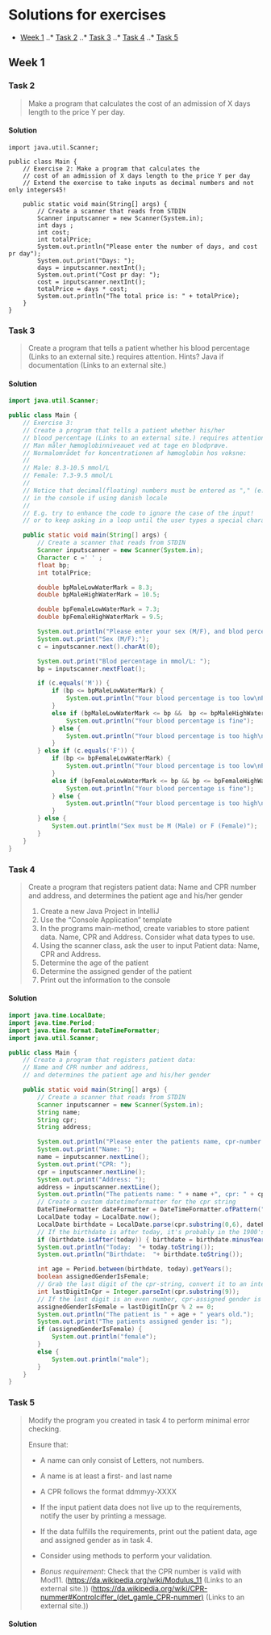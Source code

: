 # Solutions for exercises
- [Week 1](#week-1)
..* [Task 2](#task-2)
..* [Task 3](#task-3)
..* [Task 4](#task-4)
..* [Task 5](#task-5)


## Week 1
### Task 2
> Make a program that calculates the cost of an admission of X days length to the price Y per day.


#### Solution

```
import java.util.Scanner;

public class Main {
    // Exercise 2: Make a program that calculates the
    // cost of an admission of X days length to the price Y per day
    // Extend the exercise to take inputs as decimal numbers and not only integers45!

    public static void main(String[] args) {
        // Create a scanner that reads from STDIN
        Scanner inputscanner = new Scanner(System.in);
        int days ;
        int cost;
        int totalPrice;
        System.out.println("Please enter the number of days, and cost pr day");
        System.out.print("Days: ");
        days = inputscanner.nextInt();
        System.out.print("Cost pr day: ");
        cost = inputscanner.nextInt();
        totalPrice = days * cost;
        System.out.println("The total price is: " + totalPrice);
    }
}
```


### Task 3
> Create a program that tells a patient whether his blood percentage (Links to an external site.) requires attention.  Hints? Java if documentation (Links to an external site.)


#### Solution

``` java
import java.util.Scanner;

public class Main {
    // Exercise 3:
    // Create a program that tells a patient whether his/her
    // blood percentage (Links to an external site.) requires attention.
    // Man måler hæmoglobinniveauet ved at tage en blodprøve.
    // Normalområdet for koncentrationen af hæmoglobin hos voksne:
    //
    // Male: 8.3-10.5 mmol/L
    // Female: 7.3-9.5 mmol/L
    //
    // Notice that decimal(floating) numbers must be entered as "," (e.g 9,5)
    // in the console if using danish locale
    //
    // E.g. try to enhance the code to ignore the case of the input!
    // or to keep asking in a loop until the user types a special character

    public static void main(String[] args) {
	    // Create a scanner that reads from STDIN
        Scanner inputscanner = new Scanner(System.in);
        Character c =' ' ;
        float bp;
        int totalPrice;

        double bpMaleLowWaterMark = 8.3;
        double bpMaleHighWaterMark = 10.5;

        double bpFemaleLowWaterMark = 7.3;
        double bpFemaleHighWaterMark = 9.5;

        System.out.println("Please enter your sex (M/F), and blod percentage in mmol/L");
        System.out.print("Sex (M/F):");
        c = inputscanner.next().charAt(0);

        System.out.print("Blod percentage in mmol/L: ");
        bp = inputscanner.nextFloat();

        if (c.equals('M')) {
            if (bp <= bpMaleLowWaterMark) {
                System.out.println("Your blood percentage is too low\nPlease see a doctor");
            }
            else if (bpMaleLowWaterMark <= bp &&  bp <= bpMaleHighWaterMark) {
                System.out.println("Your blood percentage is fine");
            } else {
                System.out.println("Your blood percentage is too high\nPlease see a doctor");
            }
        } else if (c.equals('F')) {
            if (bp <= bpFemaleLowWaterMark) {
                System.out.println("Your blood percentage is too low\nPlease see a doctor");
            }
            else if (bpFemaleLowWaterMark <= bp && bp <= bpFemaleHighWaterMark) {
                System.out.println("Your blood percentage is fine");
            } else {
                System.out.println("Your blood percentage is too high\nPlease see a doctor");
            }
        } else {
            System.out.println("Sex must be M (Male) or F (Female)");
        }
    }
}
```


### Task 4
> Create a program that registers patient data: Name and CPR number and address, and determines the patient age and his/her gender
> 1. Create a new Java Project in IntelliJ
> 2. Use the “Console Application” template
> 3. In the programs main-method, create variables to store patient data. Name, CPR and Address. Consider what data types to use.
> 4. Using the scanner class, ask the user to input Patient data: Name, CPR and Address.
> 5. Determine the age of the patient
> 6. Determine the assigned gender of the patient
> 7. Print out the information to the console


#### Solution

``` java
import java.time.LocalDate;
import java.time.Period;
import java.time.format.DateTimeFormatter;
import java.util.Scanner;

public class Main {
    // Create a program that registers patient data:
    // Name and CPR number and address,
    // and determines the patient age and his/her gender

    public static void main(String[] args) {
        // Create a scanner that reads from STDIN
        Scanner inputscanner = new Scanner(System.in);
        String name;
        String cpr;
        String address;

        System.out.println("Please enter the patients name, cpr-number and address.");
        System.out.print("Name: ");
        name = inputscanner.nextLine();
        System.out.print("CPR: ");
        cpr = inputscanner.nextLine();
        System.out.print("Address: ");
        address = inputscanner.nextLine();
        System.out.println("The patients name: " + name +", cpr: " + cpr + ", address: " + address);
        // Create a custom datetimeformatter for the cpr string
        DateTimeFormatter dateFormatter = DateTimeFormatter.ofPattern("ddMMuu");
        LocalDate today = LocalDate.now();
        LocalDate birthdate = LocalDate.parse(cpr.substring(0,6), dateFormatter);
        // If the birthdate is after today, it's probably in the 1900's. Subtract 100 years.
        if (birthdate.isAfter(today)) { birthdate = birthdate.minusYears(100); }
        System.out.println("Today:  "+ today.toString());
        System.out.println("Birthdate:  "+ birthdate.toString());

        int age = Period.between(birthdate, today).getYears();
        boolean assignedGenderIsFemale;
        // Grab the last digit of the cpr-string, convert it to an integer
        int lastDigitInCpr = Integer.parseInt(cpr.substring(9));
        // If the last digit is an even number, cpr-assigned gender is female
        assignedGenderIsFemale = lastDigitInCpr % 2 == 0;
        System.out.println("The patient is " + age + " years old.");
        System.out.print("The patients assigned gender is: ");
        if (assignedGenderIsFemale) {
            System.out.println("female");
        }
        else {
            System.out.println("male");
        }
    }
}
```




### Task 5
> Modify the program you created in task 4 to perform minimal error checking.
>
> Ensure that:
>
> - A name can only consist of Letters, not numbers.
> - A name is at least a first- and last name
> - A CPR follows the format ddmmyy-XXXX
> - If the input patient data does not live up to the requirements, notify the user by printing a message.
>
> - If the data fulfills the requirements, print out the patient data, age and assigned gender as in task 4.
> - Consider using methods to perform your validation.
>
> - *Bonus requirement*: Check that the CPR number is valid with Mod11. (https://da.wikipedia.org/wiki/Modulus_11 (Links to an external site.)) (https://da.wikipedia.org/wiki/CPR-nummer#Kontrolciffer_(det_gamle_CPR-nummer) (Links to an external site.))


#### Solution
